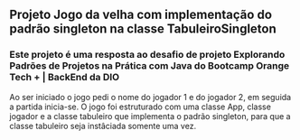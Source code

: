 ## Projeto Jogo da velha com implementação do padrão singleton na classe TabuleiroSingleton
### Este projeto é uma resposta ao desafio de projeto Explorando Padrões de Projetos na Prática com Java do Bootcamp Orange Tech + | BackEnd da DIO
Ao ser iniciado o jogo pedi o nome do jogador 1 e do jogador 2, em seguida a partida inicia-se.
O jogo foi estruturado com uma classe App, classe jogador e a classe tabuleiro que implementa o padrão singleton, para que a classe tabuleiro seja instâciada somente uma vez.
